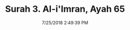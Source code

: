 ---
title       : "Surah 3. Al-i'Imran, Ayah 65"
date        : 7/25/2018 2:49:39 PM
draft       : false
type        : "quran"
layout      : "compare"
BookCode    : "CMP"
SurahNumber : "3"
AyahNumber  : "65"
TotalAyah   : "200"
---